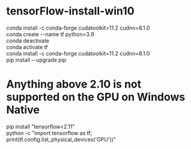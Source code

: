 # tensorFlow-install-win10

conda install -c conda-forge cudatoolkit=11.2 cudnn=8.1.0  
conda create --name tf python=3.9  
conda deactivate  
conda activate tf  
conda install -c conda-forge cudatoolkit=11.2 cudnn=8.1.0  
pip install --upgrade pip  
# Anything above 2.10 is not supported on the GPU on Windows Native  
pip install "tensorflow<2.11"   
python -c "import tensorflow as tf; print(tf.config.list_physical_devices('GPU'))"  
